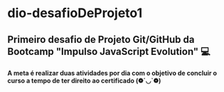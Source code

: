 # dio-desafioDeProjeto1
## Primeiro desafio de Projeto Git/GitHub da Bootcamp "Impulso JavaScript Evolution" :computer:
#### A meta é realizar duas atividades por dia com o objetivo de concluir o curso a tempo de ter direito ao certificado (❁´◡`❁)

